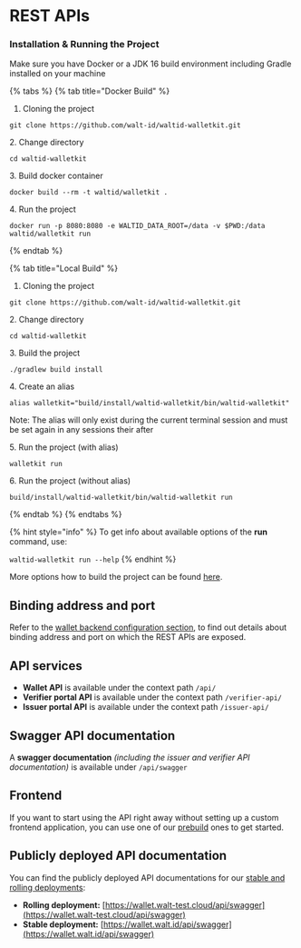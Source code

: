 # REST APIs

### Installation & Running the Project

Make sure you have Docker or a JDK 16 build environment including Gradle installed on your machine

{% tabs %}
{% tab title="Docker Build" %}
1. Cloning the project

```
git clone https://github.com/walt-id/waltid-walletkit.git
```

2\. Change directory

```
cd waltid-walletkit
```

3\. Build docker container

```
docker build --rm -t waltid/walletkit .
```

4\. Run the project

```
docker run -p 8080:8080 -e WALTID_DATA_ROOT=/data -v $PWD:/data waltid/walletkit run
```
{% endtab %}

{% tab title="Local Build" %}
1. Cloning the project

```
git clone https://github.com/walt-id/waltid-walletkit.git
```

2\. Change directory

```
cd waltid-walletkit
```

3\. Build the project

```
./gradlew build install
```

4\. Create an alias

```
alias walletkit="build/install/waltid-walletkit/bin/waltid-walletkit"
```

Note: The alias will only exist during the current terminal session and must be set again in any sessions their after

5\. Run the project (with alias)

```
walletkit run
```

6\. Run the project (without alias)

```
build/install/waltid-walletkit/bin/waltid-walletkit run
```
{% endtab %}
{% endtabs %}

{% hint style="info" %}
To get info about available options of the **run** command, use:

`waltid-walletkit run --help`
{% endhint %}

More options how to build the project can be found [here](quick-start/local-build/).

## Binding address and port

Refer to the [wallet backend configuration section](../configuration-and-setup/wallet-backend-setup.md#binding-address-and-port), to find out details about binding address and port on which the REST APIs are exposed.

## API services

* **Wallet API** is available under the context path `/api/`
* **Verifier portal API** is available under the context path `/verifier-api/`
* **Issuer portal API** is available under the context path `/issuer-api/`

## Swagger API documentation

A **swagger documentation** _(including the issuer and verifier API documentation)_ is available under `/api/swagger`

## Frontend

If you want to start using the API right away without setting up a custom frontend application, you can use one of our [prebuild](rest-apis.md#undefined) ones to get started.

## Publicly deployed API documentation

You can find the publicly deployed API documentations for our [stable and rolling deployments](public-deployments.md):

* **Rolling deployment:** [https://wallet.walt-test.cloud/api/swagger](https://wallet.walt-test.cloud/api/swagger)
* **Stable deployment:** [https://wallet.walt.id/api/swagger](https://wallet.walt.id/api/swagger)
